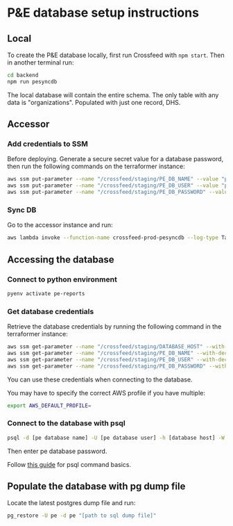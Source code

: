 # P&E database setup instructions

## Local

To create the P&E database locally, first run Crossfeed with `npm start`. Then in another terminal run:

```bash
cd backend
npm run pesyncdb
```

The local database will contain the entire schema. The only table with any data is "organizations". Populated with just one record, DHS.

## Accessor

### Add credentials to SSM

Before deploying. Generate a secure secret value for a database password, then run the following commands on the terraformer instance:

```bash
aws ssm put-parameter --name "/crossfeed/staging/PE_DB_NAME" --value "pe" --type "SecureString"
aws ssm put-parameter --name "/crossfeed/staging/PE_DB_USER" --value "pe" --type "SecureString"
aws ssm put-parameter --name "/crossfeed/staging/PE_DB_PASSWORD" --value "[generated secret password]" --type "SecureString"
```

### Sync DB

Go to the accessor instance and run:

```bash
aws lambda invoke --function-name crossfeed-prod-pesyncdb --log-type Tail --region us-east-1 /dev/stderr --query 'LogResult' --output text | base64 -d
```

## Accessing the database

### Connect to python environment

```bash
pyenv activate pe-reports
```

### Get database credentials

Retrieve the database credentials by running the following command in the terraformer instance:

```bash
aws ssm get-parameter --name "/crossfeed/staging/DATABASE_HOST" --with-decryption
aws ssm get-parameter --name "/crossfeed/staging/PE_DB_NAME" --with-decryption
aws ssm get-parameter --name "/crossfeed/staging/PE_DB_USER" --with-decryption
aws ssm get-parameter --name "/crossfeed/staging/PE_DB_PASSWORD" --with-decryption
```

You can use these credentials when connecting to the database.

You may have to specify the correct AWS profile if you have multiple:

```sh
export AWS_DEFAULT_PROFILE=
```

### Connect to the database with psql

```bash
psql -d [pe database name] -U [pe database user] -h [database host] -W
```

Then enter pe database password.

Follow [this guide](https://www.postgresqltutorial.com/psql-commands/) for psql command basics.

## Populate the database with pg dump file
Locate the latest postgres dump file and run:
```bash
pg_restore -U pe -d pe "[path to sql dump file]"
```
